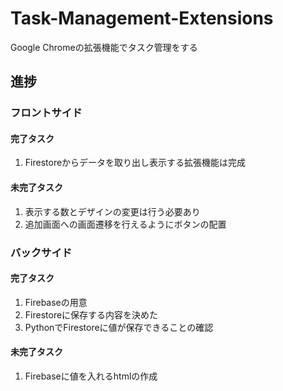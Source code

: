 # Task-Management-Extensions
Google Chromeの拡張機能でタスク管理をする
## 進捗
### フロントサイド
#### 完了タスク
1. Firestoreからデータを取り出し表示する拡張機能は完成

#### 未完了タスク
1. 表示する数とデザインの変更は行う必要あり<br>
2. 追加画面への画面遷移を行えるようにボタンの配置

### バックサイド
#### 完了タスク
1. Firebaseの用意
2. Firestoreに保存する内容を決めた<br>
3. PythonでFirestoreに値が保存できることの確認
#### 未完了タスク
1. Firebaseに値を入れるhtmlの作成
